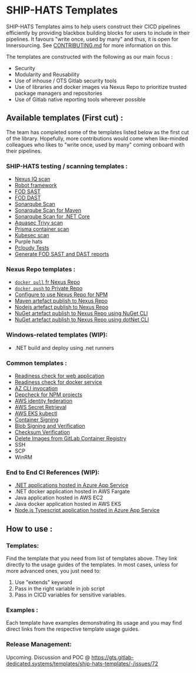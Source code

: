 # SHIP-HATS Templates

SHIP-HATS Templates aims to help users construct their CICD pipelines efficiently by providing blackbox building blocks for users to include in their pipelines. It favours "write once, used by many" and thus, it is open for Innersourcing. See [CONTRIBUTING.md](CONTRIBUTING.md) for more information on this.

The templates are constructed with the following as our main focus : 
- Security
- Modularity and Reusability
- Use of inhouse / OTS Gitlab security tools
- Use of libraries and docker images via Nexus Repo to prioritize trusted package managers and repositories
- Use of Gitlab native reporting tools wherever possible

## Available templates (First cut) : 

The team has completed some of the templates listed below as the first cut of the library. Hopefully, more contributions would come when like-minded colleagues who likes to "write once, used by many" coming onboard with their pipelines.

### SHIP-HATS testing / scanning templates :
* [Nexus IQ scan](templates#file-gitlab-ci-nexus-iq-scanyml)
* [Robot framework](templates#file-gitlab-ci-run-testyml)
* [FOD SAST](templates#file-gitlab-ci-run-fod-sastyml)
* [FOD DAST](templates#file-gitlab-ci-run-fod-dastyml)
* [Sonarqube Scan](templates#file-gitlab-ci-sonarqubeyml)
* [Sonarqube Scan for Maven](templates#file-gitlab-ci-sonarqubeyml)
* [Sonarqube Scan for .NET Core](templates#file-gitlab-ci-sonarqubeyml)
* [Aquasec Trivy scan](templates#file-gitlab-ci-aquasec-trivy-scanyml)
* [Prisma container scan](templates#file-gitlab-ci-run-hatstwistcliyml)
* [Kubesec scan](templates#file-gitlab-ci-k8yml)
* Purple hats
* [Pcloudy Tests](templates#file-gitlab-ci-pcloudy-testyml)
* [Generate FOD SAST and DAST reports](templates#file-gitlab-ci-create-fod-reportyml)

### Nexus Repo templates :
* [`docker pull` fr Nexus Repo](templates#file-gitlab-ci-nexus-docker-pullyml)
* [`docker push` to Private Repo](templates#file-gitlab-ci-docker-pushyml)
* [Configure to use Nexus Repo for NPM](templates#file-gitlab-ci-nexus-configureyml)
* [Maven artefact publish to Nexus Repo](templates#file-gitlab-ci-publish-to-nexusyml)
* [Nodejs artefact publish to Nexus Repo](templates#file-gitlab-ci-publish-to-nexusyml)
* [NuGet artefact publish to Nexus Repo using NuGet CLI](templates#file-gitlab-ci-publish-to-nexusyml)
* [NuGet artefact publish to Nexus Repo using dotNet CLI](templates#file-gitlab-ci-publish-to-nexusyml)

### Windows-related templates (WIP):
* .NET build and deploy using .net runners

### Common templates :
* [Readiness check for web application](templates#file-gitlab-ci-check-app-readinessyml)
* [Readiness check for docker service](templates#file-gitlab-ci-check-app-readinessyml)
* [AZ CLI invocation](templates#file-gitlab-ci-azureyml)
* [Depcheck for NPM projects](templates#file-gitlab-ci-nodejs-commonyml)
* [AWS identity federation](templates#file-gitlab-ci-awsyml)
* [AWS Secret Retrieval](templates#file-gitlab-ci-awsyml)
* [AWS EKS kubectl](templates#file-gitlab-ci-kubectl-awsyml)
* [Container Signing](templates#file-gitlab-ci-container-signingyml)
* [Blob Signing and Verification](templates#file-gitlab-ci-blob-signingyml)
* [Checksum Verification](templates#file-gitlab-ci-checksum-verifyyml)
* [Delete Images from GitLab Container Registry](templates#file-gitlab-ci-docker-deleteyml)
* SSH
* SCP
* WinRM

### End to End CI References (WIP):
* [.NET applications hosted in Azure App Service](https://gts.gitlab-dedicated.systems/ctmo/clglabnetapp)
* .NET docker application hosted in AWS Fargate
* Java application hosted in AWS EC2
* Java docker application hosted in AWS EKS
* [Node.js Typescript application hosted in Azure App Service](https://gts.gitlab-dedicated.systems/ctmo/clglabnodetsapp)

## How to use : 

### Templates:
Find the template that you need from list of templates above. They link directly to the usage guides of the templates. In most cases, unless for more advanced ones, you just need to: 
1. Use "extends" keyword 
2. Pass in the right variable in job script 
3. Pass in CICD variables for sensitive variables.

### Examples :
Each template have examples demonstrating its usage and you may find direct links from the respective template usage guides.

### Release Management: 
Upcoming. Discussion and POC @ https://gts.gitlab-dedicated.systems/templates/ship-hats-templates/-/issues/72
